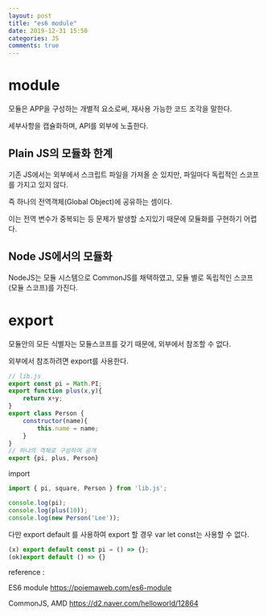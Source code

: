 ```yaml
---
layout: post
title: "es6 module"
date: 2019-12-31 15:50
categories: JS
comments: true
---
```

# module

모듈은 APP을 구성하는 개별적 요소로써, 재사용 가능한 코드 조각을 말한다.

세부사항을 캡슐화하며, API를 외부에 노출한다.

## Plain JS의 모듈화 한계

기존 JS에서는 외부에서 스크립트 파일을 가져올 순 있지만, 파일마다 독립적인 스코프를 가지고 있지 않다.

즉 하나의 전역객체(Global Object)에 공유하는 셈이다.

이는 전역 변수가 중복되는 등 문제가 발생할 소지있기 때문에 모듈화를 구현하기 어렵다.

## Node JS에서의 모듈화

NodeJS는 모듈 시스템으로 CommonJS를 채택하였고, 모듈 별로 독립적인 스코프(모듈 스코프)를 가진다.

# export

모듈안의 모든 식별자는 모듈스코프를 갖기 때문에, 외부에서 참조할 수 없다.

외부에서 참조하려면 export를 사용한다.

```javascript
// lib.js
export const pi = Math.PI;
export function plus(x,y){
    return x+y;
}
export class Person {
    constructor(name){
        this.name = name;
    }
}
// 하나의 객체로 구성하여 공개
export {pi, plus, Person}
```

import

```javascript
import { pi, square, Person } from 'lib.js';

console.log(pi);
console.log(plus(10));
console.log(new Person('Lee'));
```

다만 export default 를 사용하여 export 할 경우 var let const는 사용할 수 없다.
```javascript
(x) export default const pi = () => {};
(ok)export default () => {}

```
reference : 

ES6 module
https://poiemaweb.com/es6-module

CommonJS, AMD
https://d2.naver.com/helloworld/12864